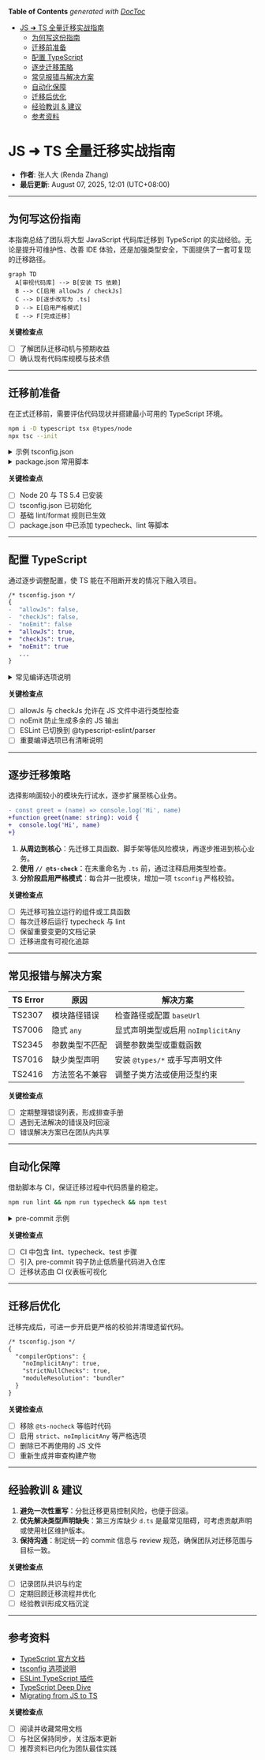 <!-- START doctoc generated TOC please keep comment here to allow auto update -->
<!-- DON'T EDIT THIS SECTION, INSTEAD RE-RUN doctoc TO UPDATE -->
**Table of Contents**  *generated with [DocToc](https://github.com/thlorenz/doctoc)*

- [JS ➜ TS 全量迁移实战指南](#js-%E2%9E%9C-ts-%E5%85%A8%E9%87%8F%E8%BF%81%E7%A7%BB%E5%AE%9E%E6%88%98%E6%8C%87%E5%8D%97)
  - [为何写这份指南](#%E4%B8%BA%E4%BD%95%E5%86%99%E8%BF%99%E4%BB%BD%E6%8C%87%E5%8D%97)
  - [迁移前准备](#%E8%BF%81%E7%A7%BB%E5%89%8D%E5%87%86%E5%A4%87)
  - [配置 TypeScript](#%E9%85%8D%E7%BD%AE-typescript)
  - [逐步迁移策略](#%E9%80%90%E6%AD%A5%E8%BF%81%E7%A7%BB%E7%AD%96%E7%95%A5)
  - [常见报错与解决方案](#%E5%B8%B8%E8%A7%81%E6%8A%A5%E9%94%99%E4%B8%8E%E8%A7%A3%E5%86%B3%E6%96%B9%E6%A1%88)
  - [自动化保障](#%E8%87%AA%E5%8A%A8%E5%8C%96%E4%BF%9D%E9%9A%9C)
  - [迁移后优化](#%E8%BF%81%E7%A7%BB%E5%90%8E%E4%BC%98%E5%8C%96)
  - [经验教训 & 建议](#%E7%BB%8F%E9%AA%8C%E6%95%99%E8%AE%AD--%E5%BB%BA%E8%AE%AE)
  - [参考资料](#%E5%8F%82%E8%80%83%E8%B5%84%E6%96%99)

<!-- END doctoc generated TOC please keep comment here to allow auto update -->

# JS ➜ TS 全量迁移实战指南

- **作者**: 张人大 (Renda Zhang)
- **最后更新**: August 07, 2025, 12:01 (UTC+08:00)

---

## 为何写这份指南

本指南总结了团队将大型 JavaScript 代码库迁移到 TypeScript 的实战经验。无论是提升可维护性、改善 IDE 体验，还是加强类型安全，下面提供了一套可复现的迁移路径。

```mermaid
graph TD
  A[审视代码库] --> B[安装 TS 依赖]
  B --> C[启用 allowJs / checkJs]
  C --> D[逐步改写为 .ts]
  D --> E[启用严格模式]
  E --> F[完成迁移]
```

**关键检查点**

- [ ] 了解团队迁移动机与预期收益
- [ ] 确认现有代码库规模与技术债

---

## 迁移前准备

在正式迁移前，需要评估代码现状并搭建最小可用的 TypeScript 环境。

```bash
npm i -D typescript tsx @types/node
npx tsc --init
```

<details>
<summary>示例 tsconfig.json</summary>

```json
{
  "compilerOptions": {
    "target": "ES2020",
    "module": "ESNext",
    "strict": true,
    "esModuleInterop": true
  }
}
```

</details>

<details>
<summary>package.json 常用脚本</summary>

```json
{
  "scripts": {
    "typecheck": "tsc --noEmit",
    "lint": "eslint .",
    "build": "tsx src/index.ts"
  }
}
```

</details>

**关键检查点**

- [ ] Node 20 与 TS 5.4 已安装
- [ ] tsconfig.json 已初始化
- [ ] 基础 lint/format 规则已生效
- [ ] package.json 中已添加 typecheck、lint 等脚本

---

## 配置 TypeScript

通过逐步调整配置，使 TS 能在不阻断开发的情况下融入项目。

```diff
/* tsconfig.json */
{
-  "allowJs": false,
-  "checkJs": false,
-  "noEmit": false
+  "allowJs": true,
+  "checkJs": true,
+  "noEmit": true
   ...
}
```

<details>
<summary>常见编译选项说明</summary>

| 选项 | 作用 |
| --- | --- |
| `baseUrl` | 允许使用绝对路径导入，配合 `paths` 简化引用 |
| `paths` | 自定义模块别名，如 `@/utils/*` |
| `skipLibCheck` | 跳过库文件的类型检查，加快编译速度 |

</details>

**关键检查点**

- [ ] allowJs 与 checkJs 允许在 JS 文件中进行类型检查
- [ ] noEmit 防止生成多余的 JS 输出
- [ ] ESLint 已切换到 @typescript-eslint/parser
- [ ] 重要编译选项已有清晰说明

---

## 逐步迁移策略

选择影响面较小的模块先行试水，逐步扩展至核心业务。

```diff
- const greet = (name) => console.log('Hi', name)
+function greet(name: string): void {
+  console.log('Hi', name)
+}
```

1. **从周边到核心**：先迁移工具函数、脚手架等低风险模块，再逐步推进到核心业务。
2. **使用 `// @ts-check`**：在未重命名为 `.ts` 前，通过注释启用类型检查。
3. **分阶段启用严格模式**：每合并一批模块，增加一项 `tsconfig` 严格校验。

**关键检查点**

- [ ] 先迁移可独立运行的组件或工具函数
- [ ] 每次迁移后运行 typecheck 与 lint
- [ ] 保留重要变更的文档记录
- [ ] 迁移进度有可视化追踪

---

## 常见报错与解决方案

| TS Error | 原因 | 解决方案 |
| --- | --- | --- |
| TS2307 | 模块路径错误 | 检查路径或配置 `baseUrl` |
| TS7006 | 隐式 `any` | 显式声明类型或启用 `noImplicitAny` |
| TS2345 | 参数类型不匹配 | 调整参数类型或重载函数 |
| TS7016 | 缺少类型声明 | 安装 `@types/*` 或手写声明文件 |
| TS2416 | 方法签名不兼容 | 调整子类方法或使用泛型约束 |

**关键检查点**

- [ ] 定期整理错误列表，形成排查手册
- [ ] 遇到无法解决的错误及时回滚
- [ ] 错误解决方案已在团队内共享

---

## 自动化保障

借助脚本与 CI，保证迁移过程中代码质量的稳定。

```bash
npm run lint && npm run typecheck && npm test
```

<details>
<summary>pre-commit 示例</summary>

```yaml
repos:
  - repo: https://github.com/pre-commit/mirrors-eslint
    rev: v9.4.0
    hooks:
      - id: eslint
  - repo: https://github.com/pre-commit/mirrors-prettier
    rev: v3.1.0
    hooks:
      - id: prettier
```

</details>

**关键检查点**

- [ ] CI 中包含 lint、typecheck、test 步骤
- [ ] 引入 pre-commit 钩子防止低质量代码进入仓库
- [ ] 迁移状态由 CI 仪表板可视化

---

## 迁移后优化

迁移完成后，可进一步开启更严格的校验并清理遗留代码。

```diff
/* tsconfig.json */
{
  "compilerOptions": {
    "noImplicitAny": true,
    "strictNullChecks": true,
    "moduleResolution": "bundler"
  }
}
```

**关键检查点**

- [ ] 移除 `@ts-nocheck` 等临时代码
- [ ] 启用 `strict`、`noImplicitAny` 等严格选项
- [ ] 删除已不再使用的 JS 文件
- [ ] 重新生成并审查构建产物

---

## 经验教训 & 建议

1. **避免一次性重写**：分批迁移更易控制风险，也便于回滚。
2. **优先解决类型声明缺失**：第三方库缺少 `d.ts` 是最常见阻碍，可考虑贡献声明或使用社区维护版本。
3. **保持沟通**：制定统一的 commit 信息与 review 规范，确保团队对迁移范围与目标一致。

**关键检查点**

- [ ] 记录团队共识与约定
- [ ] 定期回顾迁移流程并优化
- [ ] 经验教训形成文档沉淀

---

## 参考资料

- [TypeScript 官方文档](https://www.typescriptlang.org/)
- [tsconfig 选项说明](https://www.typescriptlang.org/tsconfig)
- [ESLint TypeScript 插件](https://typescript-eslint.io/)
- [TypeScript Deep Dive](https://basarat.gitbook.io/typescript/)
- [Migrating from JS to TS](https://www.typescriptlang.org/docs/handbook/migrating-from-javascript.html)

**关键检查点**

- [ ] 阅读并收藏常用文档
- [ ] 与社区保持同步，关注版本更新
- [ ] 推荐资料已内化为团队最佳实践
